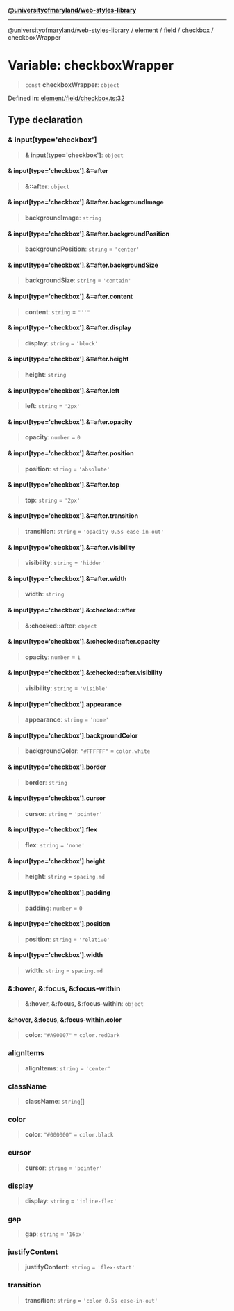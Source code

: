 [**@universityofmaryland/web-styles-library**](../../../../../../README.md)

***

[@universityofmaryland/web-styles-library](../../../../../../README.md) / [element](../../../../../README.md) / [field](../../../README.md) / [checkbox](../README.md) / checkboxWrapper

# Variable: checkboxWrapper

> `const` **checkboxWrapper**: `object`

Defined in: [element/field/checkbox.ts:32](https://github.com/UMD-Digital/design-system/blob/7fa144f196ef5f0ef2b372670136735f5a5c9236/packages/styles/source/element/field/checkbox.ts#L32)

## Type declaration

### & input\[type='checkbox'\]

> **& input\[type='checkbox'\]**: `object`

#### & input\[type='checkbox'\].&::after

> **&::after**: `object`

#### & input\[type='checkbox'\].&::after.backgroundImage

> **backgroundImage**: `string`

#### & input\[type='checkbox'\].&::after.backgroundPosition

> **backgroundPosition**: `string` = `'center'`

#### & input\[type='checkbox'\].&::after.backgroundSize

> **backgroundSize**: `string` = `'contain'`

#### & input\[type='checkbox'\].&::after.content

> **content**: `string` = `"''"`

#### & input\[type='checkbox'\].&::after.display

> **display**: `string` = `'block'`

#### & input\[type='checkbox'\].&::after.height

> **height**: `string`

#### & input\[type='checkbox'\].&::after.left

> **left**: `string` = `'2px'`

#### & input\[type='checkbox'\].&::after.opacity

> **opacity**: `number` = `0`

#### & input\[type='checkbox'\].&::after.position

> **position**: `string` = `'absolute'`

#### & input\[type='checkbox'\].&::after.top

> **top**: `string` = `'2px'`

#### & input\[type='checkbox'\].&::after.transition

> **transition**: `string` = `'opacity 0.5s ease-in-out'`

#### & input\[type='checkbox'\].&::after.visibility

> **visibility**: `string` = `'hidden'`

#### & input\[type='checkbox'\].&::after.width

> **width**: `string`

#### & input\[type='checkbox'\].&:checked::after

> **&:checked::after**: `object`

#### & input\[type='checkbox'\].&:checked::after.opacity

> **opacity**: `number` = `1`

#### & input\[type='checkbox'\].&:checked::after.visibility

> **visibility**: `string` = `'visible'`

#### & input\[type='checkbox'\].appearance

> **appearance**: `string` = `'none'`

#### & input\[type='checkbox'\].backgroundColor

> **backgroundColor**: `"#FFFFFF"` = `color.white`

#### & input\[type='checkbox'\].border

> **border**: `string`

#### & input\[type='checkbox'\].cursor

> **cursor**: `string` = `'pointer'`

#### & input\[type='checkbox'\].flex

> **flex**: `string` = `'none'`

#### & input\[type='checkbox'\].height

> **height**: `string` = `spacing.md`

#### & input\[type='checkbox'\].padding

> **padding**: `number` = `0`

#### & input\[type='checkbox'\].position

> **position**: `string` = `'relative'`

#### & input\[type='checkbox'\].width

> **width**: `string` = `spacing.md`

### &:hover, &:focus, &:focus-within

> **&:hover, &:focus, &:focus-within**: `object`

#### &:hover, &:focus, &:focus-within.color

> **color**: `"#A90007"` = `color.redDark`

### alignItems

> **alignItems**: `string` = `'center'`

### className

> **className**: `string`[]

### color

> **color**: `"#000000"` = `color.black`

### cursor

> **cursor**: `string` = `'pointer'`

### display

> **display**: `string` = `'inline-flex'`

### gap

> **gap**: `string` = `'16px'`

### justifyContent

> **justifyContent**: `string` = `'flex-start'`

### transition

> **transition**: `string` = `'color 0.5s ease-in-out'`
